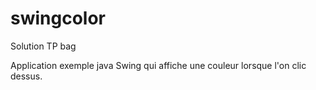 # swingcolor
Solution TP bag

Application exemple java Swing qui affiche une couleur lorsque l'on clic dessus. 

